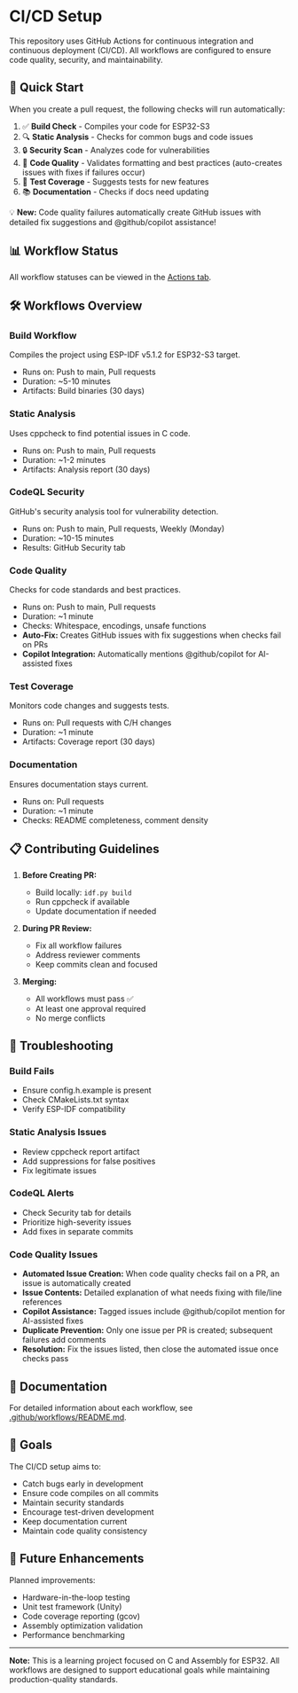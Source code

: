 # CI/CD Setup

This repository uses GitHub Actions for continuous integration and continuous deployment (CI/CD). All workflows are configured to ensure code quality, security, and maintainability.

## 🚀 Quick Start

When you create a pull request, the following checks will run automatically:
1. ✅ **Build Check** - Compiles your code for ESP32-S3
2. 🔍 **Static Analysis** - Checks for common bugs and code issues
3. 🔒 **Security Scan** - Analyzes code for vulnerabilities
4. 📝 **Code Quality** - Validates formatting and best practices (auto-creates issues with fixes if failures occur)
5. 🧪 **Test Coverage** - Suggests tests for new features
6. 📚 **Documentation** - Checks if docs need updating

💡 **New:** Code quality failures automatically create GitHub issues with detailed fix suggestions and @github/copilot assistance!

## 📊 Workflow Status

All workflow statuses can be viewed in the [Actions tab](../../actions).

## 🛠️ Workflows Overview

### Build Workflow
Compiles the project using ESP-IDF v5.1.2 for ESP32-S3 target.
- Runs on: Push to main, Pull requests
- Duration: ~5-10 minutes
- Artifacts: Build binaries (30 days)

### Static Analysis
Uses cppcheck to find potential issues in C code.
- Runs on: Push to main, Pull requests
- Duration: ~1-2 minutes
- Artifacts: Analysis report (30 days)

### CodeQL Security
GitHub's security analysis tool for vulnerability detection.
- Runs on: Push to main, Pull requests, Weekly (Monday)
- Duration: ~10-15 minutes
- Results: GitHub Security tab

### Code Quality
Checks for code standards and best practices.
- Runs on: Push to main, Pull requests
- Duration: ~1 minute
- Checks: Whitespace, encodings, unsafe functions
- **Auto-Fix:** Creates GitHub issues with fix suggestions when checks fail on PRs
- **Copilot Integration:** Automatically mentions @github/copilot for AI-assisted fixes

### Test Coverage
Monitors code changes and suggests tests.
- Runs on: Pull requests with C/H changes
- Duration: ~1 minute
- Artifacts: Coverage report (30 days)

### Documentation
Ensures documentation stays current.
- Runs on: Pull requests
- Duration: ~1 minute
- Checks: README completeness, comment density

## 📋 Contributing Guidelines

1. **Before Creating PR:**
   - Build locally: `idf.py build`
   - Run cppcheck if available
   - Update documentation if needed

2. **During PR Review:**
   - Fix all workflow failures
   - Address reviewer comments
   - Keep commits clean and focused

3. **Merging:**
   - All workflows must pass ✅
   - At least one approval required
   - No merge conflicts

## 🔧 Troubleshooting

### Build Fails
- Ensure config.h.example is present
- Check CMakeLists.txt syntax
- Verify ESP-IDF compatibility

### Static Analysis Issues
- Review cppcheck report artifact
- Add suppressions for false positives
- Fix legitimate issues

### CodeQL Alerts
- Check Security tab for details
- Prioritize high-severity issues
- Add fixes in separate commits

### Code Quality Issues
- **Automated Issue Creation:** When code quality checks fail on a PR, an issue is automatically created
- **Issue Contents:** Detailed explanation of what needs fixing with file/line references
- **Copilot Assistance:** Tagged issues include @github/copilot mention for AI-assisted fixes
- **Duplicate Prevention:** Only one issue per PR is created; subsequent failures add comments
- **Resolution:** Fix the issues listed, then close the automated issue once checks pass

## 📖 Documentation

For detailed information about each workflow, see [.github/workflows/README.md](.github/workflows/README.md).

## 🎯 Goals

The CI/CD setup aims to:
- Catch bugs early in development
- Ensure code compiles on all commits
- Maintain security standards
- Encourage test-driven development
- Keep documentation current
- Maintain code quality consistency

## 🔮 Future Enhancements

Planned improvements:
- Hardware-in-the-loop testing
- Unit test framework (Unity)
- Code coverage reporting (gcov)
- Assembly optimization validation
- Performance benchmarking

---

**Note:** This is a learning project focused on C and Assembly for ESP32. All workflows are designed to support educational goals while maintaining production-quality standards.
